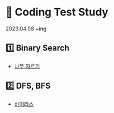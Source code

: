 # :crescent_moon: Coding Test Study
2023.04.08 ~ing


## :one: Binary Search
- [나무 자르기](https://www.acmicpc.net/problem/2805)

## :two: DFS, BFS
- [바이러스](https://www.acmicpc.net/problem/2606)
